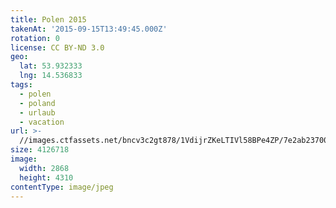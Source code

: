 ```yaml
---
title: Polen 2015
takenAt: '2015-09-15T13:49:45.000Z'
rotation: 0
license: CC BY-ND 3.0
geo:
  lat: 53.932333
  lng: 14.536833
tags:
  - polen
  - poland
  - urlaub
  - vacation
url: >-
  //images.ctfassets.net/bncv3c2gt878/1VdijrZKeLTIVl58BPe4ZP/7e2ab23700ecdd22596f27035470d4ab/polen-2015_25657160340_o
size: 4126718
image:
  width: 2868
  height: 4310
contentType: image/jpeg
---
```


